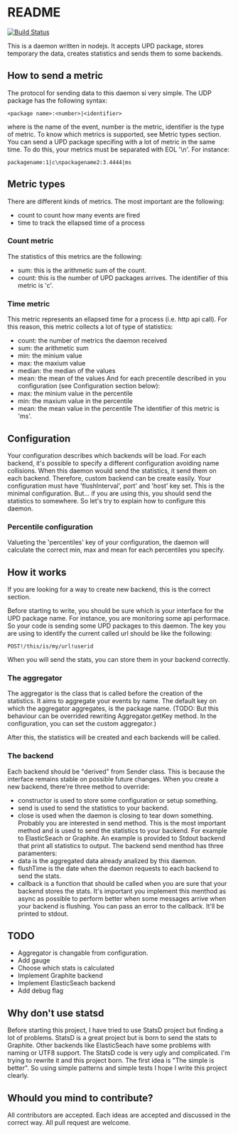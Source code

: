# README

[![Build Status](https://travis-ci.org/allevo/statistic-aggregator.svg)](https://travis-ci.org/allevo/statistic-aggregator)

This is a daemon written in nodejs. It accepts UPD package, stores temporary the data, creates statistics and sends them to some backends.

## How to send a metric
The protocol for sending data to this daemon si very simple. The UDP package has the following syntax:
```
<package name>:<number>|<identifier>
```
where <package name> is the name of the event, number is the metric, identifier is the type of metric. To know which metrics is supported, see Metric types section.
You can send a UPD package specifing with a lot of metric in the same time. To do this, your metrics must be separated with EOL '\n'. For instance:
```
packagename:1|c\npackagename2:3.4444|ms
```

## Metric types
There are different kinds of metrics. The most important are the following:
 * count to count how many events are fired
 * time to track the ellapsed time of a process

### Count metric
The statistics of this metrics are the following:
 * sum: this is the arithmetic sum of the count.
 * count: this is the number of UPD packages arrives.
 The identifier of this metric is 'c'.

### Time metric
This metric represents an ellapsed time for a process (i.e. http api call). For this reason, this metric collects a lot of type of statistics:
 * count: the number of metrics the daemon received
 * sum: the arithmetic sum
 * min: the minium value
 * max: the maxium value
 * median: the median of the values
 * mean: the mean of the values
And for each precentile described in you configuration (see Configuration section below):
 * max: the minium value in the percentile
 * min: the maxium value in the percentile
 * mean: the mean value in the percentile
 The identifier of this metric is 'ms'.

## Configuration
Your configuration describes which backends will be load. For each backend, it's possible to specify a different configuration avoiding name collisions.
When this daemon would send the statistics, it send them on each backend. Therefore, custom backend can be create easily.
Your configuration must have 'flushInterval', port' and 'host' key set. This is the minimal configuration. But... if you are using this, you should send the statistics to somewhere. So let's try to explain how to configure this daemon.

### Percentile configuration
Valueting the 'percentiles' key of your configuration, the daemon will calculate the correct min, max and mean for each percentiles you specify.

## How it works
If you are looking for a way to create new backend, this is the correct section.

Before starting to write, you should be sure which is your interface for the UPD package name. For instance, you are monitoring some api performace. So your code is sending some UPD packages to this daemon. The key you are using to identify the current called url should be like the following:
```
POST!/this/is/my/url!userid
```
When you will send the stats, you can store them in your backend correctly.

### The aggregator
The aggregator is the class that is called before the creation of the statistics. It aims to aggregate your events by name. The default key on which the aggregator aggregates, is the package name. (TODO: But this behaviour can be overrided rewriting Aggregator.getKey method. In the configuration, you can set the custom aggregator.)

After this, the statistics will be created and each backends will be called.

### The backend
Each backend should be "derived" from Sender class. This is because the interface remains stable on possible future changes.
When you create a new backend, there're three method to override:
 * constructor is used to store some configuration or setup something.
 * send is used to send the statistics to your backend.
 * close is used when the daemon is closing to tear down something.
Probably you are interested in send method. This is the most important method and is used to send the statistics to your backend. For example to ElasticSeach or Graphite.
An example is provided to Stdout backend that print all statistics to output.
The backend send menthod has three paramenters:
 * data is the aggregated data already analized by this daemon.
 * flushTime is the date when the daemon requests to each backend to send the stats.
 * callback is a function that should be called when you are sure that your backend stores the stats.
It's important you implement this menthod as async as possible to perform better when some messages arrive when your backend is flushing. You can pass an error to the callback. It'll be printed to stdout.


## TODO
 * Aggregator is changable from configuration.
 * Add gauge
 * Choose which stats is calculated
 * Implement Graphite backend
 * Implement ElasticSeach backend
 * Add debug flag

## Why don't use statsd
Before starting this project, I have tried to use StatsD project but finding a lot of problems. StatsD is a great project but is born to send the stats to Graphite. Other backends like ElasticSeach have some problems with naming or UTF8 support. The StatsD code is very ugly and complicated. I'm trying to rewrite it and this project born. The first idea is "The simple is better". So using simple patterns and simple tests I hope I write this project clearly.

## Whould you mind to contribute?
All contributors are accepted. Each ideas are accepted and discussed in the correct way. All pull request are welcome.
